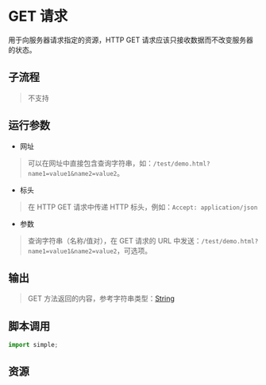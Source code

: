 # GET 请求
用于向服务器请求指定的资源，HTTP GET 请求应该只接收数据而不改变服务器的状态。

## 子流程
> 不支持


## 运行参数

* 网址
> 可以在网址中直接包含查询字符串，如：`/test/demo.html?name1=value1&name2=value2`。
* 标头
> 在 HTTP GET 请求中传递 HTTP 标头，例如：`Accept: application/json`

* 参数
> 查询字符串（名称/值对），在 GET 请求的 URL 中发送：`/test/demo.html?name1=value1&name2=value2`，可选项。

## 输出

> GET 方法返回的内容，参考字符串类型：[String](../types/String.md)    


## 脚本调用

```python
import simple;

```

## 资源